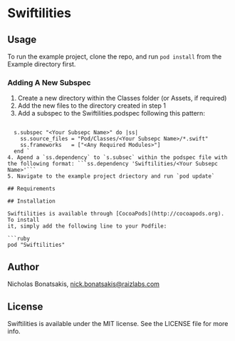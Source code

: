 # Swiftilities

## Usage

To run the example project, clone the repo, and run `pod install` from the Example directory first.

### Adding A New Subspec
1. Create a new directory within the Classes folder (or Assets, if required)
2. Add the new files to the directory created in step 1
3. Add a subspec to the Swiftilities.podspec following this pattern:
``` # <Your Subsepc Name>

  s.subspec "<Your Subsepc Name>" do |ss|
    ss.source_files = "Pod/Classes/<Your Subsepc Name>/*.swift"
    ss.frameworks   = ["<Any Required Modules>"]
  end `
4. Apend a `ss.dependency` to `s.subsec` within the podspec file with the following format: ```ss.dependency 'Swiftilities/<Your Subsepc Name>'```
5. Navigate to the example project driectory and run `pod update`

## Requirements

## Installation

Swiftilities is available through [CocoaPods](http://cocoapods.org). To install
it, simply add the following line to your Podfile:

```ruby
pod "Swiftilities"
```

## Author

Nicholas Bonatsakis, nick.bonatsakis@raizlabs.com

## License

Swiftilities is available under the MIT license. See the LICENSE file for more info.
